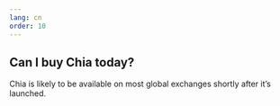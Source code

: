 ```yaml
---
lang: cn
order: 10
---
```


Can I buy Chia today?
-----------------------

Chia is likely to be available on most global exchanges shortly after it’s launched.
